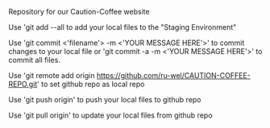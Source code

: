 Repository for our Caution-Coffee website

Use 'git add --all to add your local files to the "Staging Environment"

Use 'git commit <'filename'> -m <'YOUR MESSAGE HERE'>' to commit changes to your local file or 'git commit -a -m <'YOUR MESSAGE HERE'>' to commit all files.

Use 'git remote add origin https://github.com/ru-wel/CAUTION-COFFEE-REPO.git' to set github repo as local repo

Use 'git push origin' to push your local files to github repo

Use 'git pull origin' to update your local files from github repo

